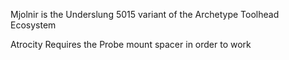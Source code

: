 Mjolnir is the Underslung 5015 variant of the Archetype Toolhead Ecosystem

Atrocity Requires the Probe mount spacer in order to work